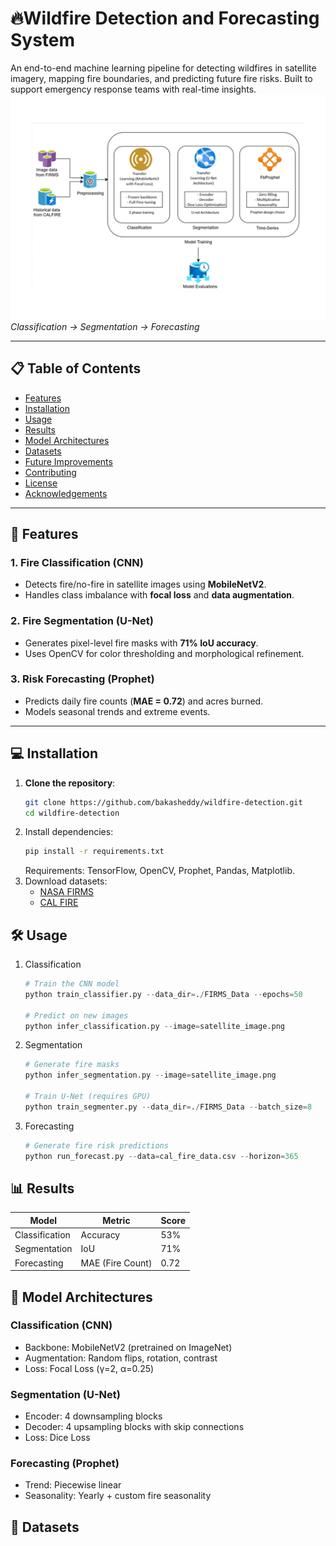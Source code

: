 # 🔥Wildfire Detection and Forecasting System
An end-to-end machine learning pipeline for detecting wildfires in satellite imagery, mapping fire boundaries, and predicting future fire risks. Built to support emergency response teams with real-time insights.
![image](wf.png)
*Classification → Segmentation → Forecasting*

---

## 📋 Table of Contents
- [Features](#-features)
- [Installation](#-installation)
- [Usage](#-usage)
- [Results](#-results)
- [Model Architectures](#-model-architectures)
- [Datasets](#-datasets)
- [Future Improvements](#-future-improvements)
- [Contributing](#-contributing)
- [License](#-license)
- [Acknowledgements](#-acknowledgements)

---

## 🚀 Features

### 1. **Fire Classification (CNN)**
- Detects fire/no-fire in satellite images using **MobileNetV2**.
- Handles class imbalance with **focal loss** and **data augmentation**.

### 2. **Fire Segmentation (U-Net)**
- Generates pixel-level fire masks with **71% IoU accuracy**.
- Uses OpenCV for color thresholding and morphological refinement.

### 3. **Risk Forecasting (Prophet)**
- Predicts daily fire counts (**MAE = 0.72**) and acres burned.
- Models seasonal trends and extreme events.

---

## 💻 Installation

1. **Clone the repository**:
   ```bash
   git clone https://github.com/bakasheddy/wildfire-detection.git
   cd wildfire-detection
2. Install dependencies:
   ```bash
   pip install -r requirements.txt
   ```
   Requirements: TensorFlow, OpenCV, Prophet, Pandas, Matplotlib.
3. Download datasets:
   - [NASA FIRMS](https://drive.google.com/drive/folders/1DNLu_gbhDI_IttUaIxU-0eGGxkgC95JU?usp=drive_link "satellite imagery")
   - [CAL FIRE](https://github.com/bakasheddy/California-satellite-imaging-wildfire-detection/blob/main/California_Fire_Perimeters_(1950%252B).csv "historical fire data")

## 🛠️ Usage

1. Classification
   ```python
   # Train the CNN model
   python train_classifier.py --data_dir=./FIRMS_Data --epochs=50

   # Predict on new images
   python infer_classification.py --image=satellite_image.png
   ```
2. Segmentation
   ```python
   # Generate fire masks
   python infer_segmentation.py --image=satellite_image.png

   # Train U-Net (requires GPU)
   python train_segmenter.py --data_dir=./FIRMS_Data --batch_size=8
   ```
3. Forecasting
   ```python
   # Generate fire risk predictions
   python run_forecast.py --data=cal_fire_data.csv --horizon=365
   ```

## 📊 Results

| Model         | Metric       | Score |
|--------------|-------------|-------|
| Classification | Accuracy    | 53%   |
| Segmentation  | IoU         | 71%   |
| Forecasting   | MAE (Fire Count) | 0.72  |

## 🤖 Model Architectures

### Classification (CNN)
- Backbone: MobileNetV2 (pretrained on ImageNet)
- Augmentation: Random flips, rotation, contrast
- Loss: Focal Loss (γ=2, α=0.25)

### Segmentation (U-Net)
- Encoder: 4 downsampling blocks
- Decoder: 4 upsampling blocks with skip connections
- Loss: Dice Loss

### Forecasting (Prophet)
- Trend: Piecewise linear
- Seasonality: Yearly + custom fire seasonality
## 📂 Datasets
